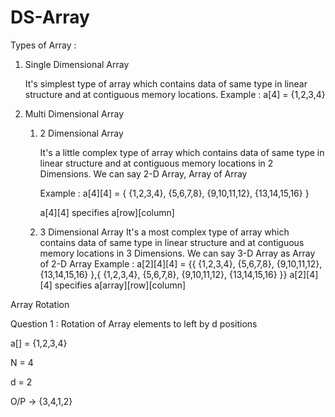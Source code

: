 # DS-Array

Types of Array :

1. Single Dimensional Array

   It's  simplest type of array which contains data of same type in linear structure
   and at contiguous memory locations.
   Example : a[4] = {1,2,3,4}


2. Multi Dimensional Array


    1. 2 Dimensional Array
   
       It's  a little complex type of array which contains data of same type in linear structure
       and at contiguous memory locations in 2 Dimensions.
       We can say 2-D Array, Array of Array
   
       Example : a[4][4] = {   {1,2,3,4},
       {5,6,7,8},
       {9,10,11,12},
       {13,14,15,16}
       }
   
       a[4][4] specifies a[row][column]
   

    3. 3 Dimensional Array
        It's  a most complex type of array which contains data of same type in linear structure
            and at contiguous memory locations in 3 Dimensions.
            We can say 3-D Array as  Array of 2-D Array
            Example : a[2][4][4] = {{   {1,2,3,4},
                                    {5,6,7,8},
                                    {9,10,11,12},
                                    {13,14,15,16}
                                },{   {1,2,3,4},
                                    {5,6,7,8},
                                    {9,10,11,12},
                                    {13,14,15,16}
                                }}
                       a[2][4][4] specifies a[array][row][column]
        


Array Rotation

Question 1 : Rotation of Array elements to left by d positions

a[] = {1,2,3,4}

N = 4

d = 2

O/P -> {3,4,1,2}
